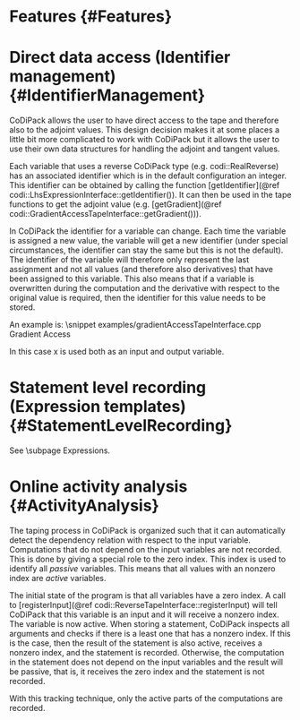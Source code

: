 Features {#Features}
=======

# Direct data access (Identifier management) {#IdentifierManagement}

CoDiPack allows the user to have direct access to the tape and therefore also to the adjoint values. This design
decision makes it at some places a little bit more complicated to work with CoDiPack but it allows the user to use
their own data structures for handling the adjoint and tangent values.

Each variable that uses a reverse CoDiPack type (e.g. codi::RealReverse) has an associated identifier which is in the
default configuration an integer. This identifier can be obtained by calling the function
[getIdentifier](@ref codi::LhsExpressionInterface::getIdentifier()). It can then be used in the tape functions
to get the adjoint value (e.g. [getGradient](@ref codi::GradientAccessTapeInterface::getGradient())).

In CoDiPack the identifier for a variable can change. Each time the variable is assigned a new value, the variable
will get a new identifier (under special circumstances, the identifier can stay the same but this is not the default). The
identifier of the variable will therefore only represent the last assignment and not all values (and therefore also derivatives)
that have been assigned to this variable. This also means that if a variable is overwritten during the computation and
the derivative with respect to the original value is required, then the identifier for this value needs to be stored.

An example is:
\snippet examples/gradientAccessTapeInterface.cpp Gradient Access

In this case x is used both as an input and output variable.

# Statement level recording (Expression templates) {#StatementLevelRecording}

See \subpage Expressions.

# Online activity analysis {#ActivityAnalysis}

The taping process in CoDiPack is organized such that it can automatically detect the dependency relation with respect to
the input variable. Computations that do not depend on the input variables are not recorded. This is done by giving a
special role to the zero index. This index is used to identify all _passive_ variables. This means that all values
with an nonzero index are _active_ variables.

The initial state of the program is that all variables have a zero index. A call to
[registerInput](@ref codi::ReverseTapeInterface::registerInput) will tell CoDiPack that this variable is an input and it
will receive a nonzero index. The variable is now active. When storing a statement, CoDiPack inspects all arguments and
checks if there is a least one that has a nonzero index. If this is the case, then the result of the statement is also
active, receives a nonzero index, and the statement is recorded. Otherwise, the computation in the statement does not
depend on the input variables and the result will be passive, that is, it receives the zero index and the statement is not
recorded.

With this tracking technique, only the active parts of the computations are recorded.
